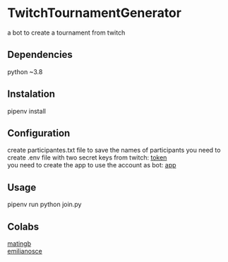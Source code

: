 # TwitchTournamentGenerator

a bot to create a tournament from twitch
  
## Dependencies
python ~3.8
  
## Instalation
pipenv install
  
## Configuration
create participantes.txt file to save the names of participants
you need to create .env file with two secret keys from twitch:
[token](https://twitchapps.com/tmi/)  
you need to create the app to use the account as bot:
[app](https://dev.twitch.tv/console/apps/create)
  
## Usage
pipenv run python join.py  
  
## Colabs
[matingb](https://twitter.com/Matias_Garcia00)  
[emilianosce](https://twitter.com/emilianosce)  
  